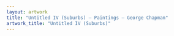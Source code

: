 ```yaml
---
layout: artwork
title: "Untitled IV (Suburbs) — Paintings — George Chapman"
artwork_title: "Untitled IV (Suburbs)"
---
```

